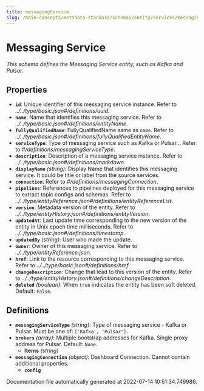 ```yaml
---
title: messagingService
slug: /main-concepts/metadata-standard/schemas/entity/services/messagingservice
---
```


# Messaging Service

*This schema defines the Messaging Service entity, such as Kafka and Pulsar.*

## Properties

- **`id`**: Unique identifier of this messaging service instance. Refer to *../../type/basic.json#/definitions/uuid*.
- **`name`**: Name that identifies this messaging service. Refer to *../../type/basic.json#/definitions/entityName*.
- **`fullyQualifiedName`**: FullyQualifiedName same as `name`. Refer to *../../type/basic.json#/definitions/fullyQualifiedEntityName*.
- **`serviceType`**: Type of messaging service such as Kafka or Pulsar... Refer to *#/definitions/messagingServiceType*.
- **`description`**: Description of a messaging service instance. Refer to *../../type/basic.json#/definitions/markdown*.
- **`displayName`** *(string)*: Display Name that identifies this messaging service. It could be title or label from the source services.
- **`connection`**: Refer to *#/definitions/messagingConnection*.
- **`pipelines`**: References to pipelines deployed for this messaging service to extract topic configs and schemas. Refer to *../../type/entityReference.json#/definitions/entityReferenceList*.
- **`version`**: Metadata version of the entity. Refer to *../../type/entityHistory.json#/definitions/entityVersion*.
- **`updatedAt`**: Last update time corresponding to the new version of the entity in Unix epoch time milliseconds. Refer to *../../type/basic.json#/definitions/timestamp*.
- **`updatedBy`** *(string)*: User who made the update.
- **`owner`**: Owner of this messaging service. Refer to *../../type/entityReference.json*.
- **`href`**: Link to the resource corresponding to this messaging service. Refer to *../../type/basic.json#/definitions/href*.
- **`changeDescription`**: Change that lead to this version of the entity. Refer to *../../type/entityHistory.json#/definitions/changeDescription*.
- **`deleted`** *(boolean)*: When `true` indicates the entity has been soft deleted. Default: `False`.
## Definitions

- **`messagingServiceType`** *(string)*: Type of messaging service - Kafka or Pulsar. Must be one of: `['Kafka', 'Pulsar']`.
- **`brokers`** *(array)*: Multiple bootstrap addresses for Kafka. Single proxy address for Pulsar. Default: `None`.
  - **Items** *(string)*
- **`messagingConnection`** *(object)*: Dashboard Connection. Cannot contain additional properties.
  - **`config`**


Documentation file automatically generated at 2022-07-14 10:51:34.749986.
